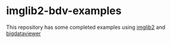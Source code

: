 # imglib2-bdv-examples
This repository has some completed examples using [imglib2](https://github.com/imglib/imglib2) and [bigdataviewer](https://github.com/bigdataviewer/bigdataviewer-vistools)
